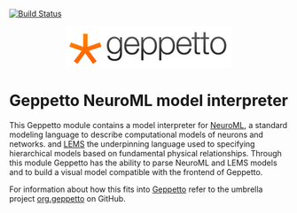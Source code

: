 [![Build Status](https://travis-ci.org/openworm/org.geppetto.model.neuroml.png?branch=master)](https://travis-ci.org/openworm/org.geppetto.model.neuroml)

<p align="center">
  <img src="https://github.com/tarelli/bucket/blob/master/geppetto%20logo.png?raw=true" alt="Geppetto logo"/>
</p>

# Geppetto NeuroML model interpreter

This Geppetto module contains a model interpreter for [NeuroML](http://neuroml.org/), a standard modeling language to describe computational models of neurons and networks. and [LEMS](http://lems.github.io/LEMS/) the underpinning language used to specifying hierarchical models based on fundamental physical relationships. 
Through this module Geppetto has the ability to parse NeuroML and LEMS models and to build a visual model compatible with the frontend of Geppetto.

For information about how this fits into [Geppetto](http://www.geppetto.org/) refer to the umbrella project [org.geppetto](https://github.com/openworm/org.geppetto) on GitHub.
